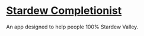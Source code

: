 # [Stardew Completionist](https://stardew-completionist.fly.dev/)
An app designed to help people 100% Stardew Valley.
